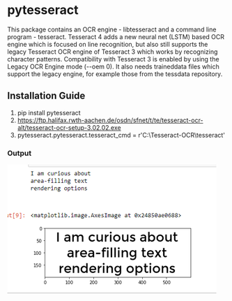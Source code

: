 # pytesseract
This package contains an OCR engine - libtesseract and a command line program - tesseract. Tesseract 4 adds a new neural net (LSTM) based OCR engine which is focused on line recognition, but also still supports the legacy Tesseract OCR engine of Tesseract 3 which works by recognizing character patterns. Compatibility with Tesseract 3 is enabled by using the Legacy OCR Engine mode (--oem 0). It also needs traineddata files which support the legacy engine, for example those from the tessdata repository.

## Installation Guide
1. pip install pytesseract
2. https://ftp.halifax.rwth-aachen.de/osdn/sfnet/t/te/tesseract-ocr-alt/tesseract-ocr-setup-3.02.02.exe
3. pytesseract.pytesseract.tesseract_cmd = r'C:\Tesseract-OCR\tesseract'


### Output
<img src="img/1.PNG">
